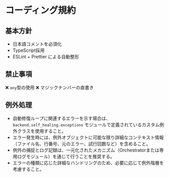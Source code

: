 # コーディング規約

## 基本方針
- 日本語コメントを必須化
- TypeScript採用
- ESLint + Prettier による自動整形

## 禁止事項
❌ `any`型の使用
❌ マジックナンバーの直書き

## 例外処理
- 自動修復ループに関連するエラーを示す場合は、`backend.self_healing.exceptions` モジュールで定義されているカスタム例外クラスを使用すること。
- エラー発生時には、例外オブジェクトに可能な限り詳細なコンテキスト情報（ファイル名、行番号、元のエラー、試行回数など）を含めること。
- 例外の捕捉とログ記録は、一元化されたメカニズム（Orchestratorまたは専用ログモジュール）を通じて行うことを推奨する。
- エラーの種類に応じた詳細なハンドリングのため、必要に応じて例外階層を考慮すること。